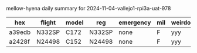 mellow-hyena daily summary for 2024-11-04-vallejo1-rpi3a-uat-978

|hex|flight|model|reg|emergency|mil|weirdo|
|--|--|--|--|--|--|--|
|a39edb|N332SP|C172|N332SP|none|F|yyy|
|a2428f|N24498|C152|N24498|none|F|yyy|
